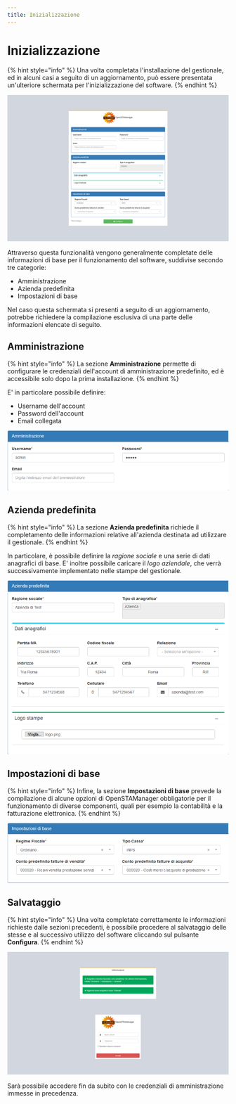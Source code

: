 ```yaml
---
title: Inizializzazione
---
```


# Inizializzazione

{% hint style="info" %}
Una volta completata l'installazione del gestionale, ed in alcuni casi a seguito di un aggiornamento, può essere presentata un'ulteriore schermata per l'inizializzazione del software.
{% endhint %}

![Schermata di inizializzazione](../.gitbook/assets/info.png)

Attraverso questa funzionalità vengono generalmente completate delle informazioni di base per il funzionamento del software, suddivise secondo tre categorie:

* Amministrazione
* Azienda predefinita
* Impostazioni di base

Nel caso questa schermata si presenti a seguito di un aggiornamento, potrebbe richiedere la compilazione esclusiva di una parte delle informazioni elencate di seguito.

## Amministrazione

{% hint style="info" %}
La sezione **Amministrazione** permette di configurare le credenziali dell'account di amministrazione predefinito, ed è accessibile solo dopo la prima installazione.
{% endhint %}

E' in particolare possibile definire:

* Username dell'account
* Password dell'account
* Email collegata

![Gestione dell&apos;amministrazione](../.gitbook/assets/admin.png)

## Azienda predefinita

{% hint style="info" %}
La sezione **Azienda predefinita** richiede il completamento delle informazioni relative all'azienda destinata ad utilizzare il gestionale.
{% endhint %}

In particolare, è possibile definire la _ragione sociale_ e una serie di dati anagrafici di base. E' inoltre possibile caricare il _logo aziendale_, che verrà successivamente implementato nelle stampe del gestionale.

![Creazione iniziale account OpenSTAManager](../.gitbook/assets/azienda.png)

## Impostazioni di base

{% hint style="info" %}
Infine, la sezione **Impostazioni di base** prevede la compilazione di alcune opzioni di OpenSTAManager obbligatorie per il funzionamento di diverse componenti, quali per esempio la contabilità e la fatturazione elettronica.
{% endhint %}

![Impostazioni di base](../.gitbook/assets/settings.png)

## Salvataggio

{% hint style="info" %}
Una volta completate correttamente le informazioni richieste dalle sezioni precedenti, è possibile procedere al salvataggio delle stesse e al successivo utilizzo del software cliccando sul pulsante **Configura**.
{% endhint %}

![Schermata di login](../.gitbook/assets/login.png)

Sarà possibile accedere fin da subito con le credenziali di amministrazione immesse in precedenza.

